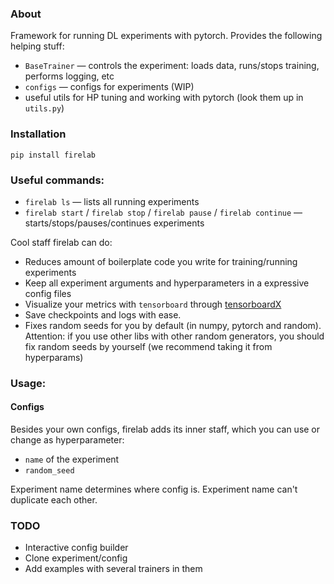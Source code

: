 ### About
Framework for running DL experiments with pytorch.
Provides the following helping stuff:
- `BaseTrainer` — controls the experiment: loads data, runs/stops training, performs logging, etc
- `configs` — configs for experiments (WIP)
- useful utils for HP tuning and working with pytorch (look them up in `utils.py`)

### Installation
```
pip install firelab
```

### Useful commands:
- `firelab ls` — lists all running experiments
- `firelab start` / `firelab stop` / `firelab pause` / `firelab continue` — starts/stops/pauses/continues experiments

Cool staff firelab can do:
- Reduces amount of boilerplate code you write for training/running experiments
- Keep all experiment arguments and hyperparameters in a expressive config files
- Visualize your metrics with `tensorboard` through [tensorboardX](https://github.com/lanpa/tensorboard-pytorch)
- Save checkpoints and logs with ease.
- Fixes random seeds for you by default (in numpy, pytorch and random). Attention: if you use other libs with other random generators, you should fix random seeds by yourself (we recommend taking it from hyperparams)

### Usage:
#### Configs
Besides your own configs, firelab adds its inner staff, which you can use or change as hyperparameter:
- `name` of the experiment
- `random_seed`

Experiment name determines where config is.
Experiment name can't duplicate each other.

### TODO
- Interactive config builder
- Clone experiment/config
- Add examples with several trainers in them
